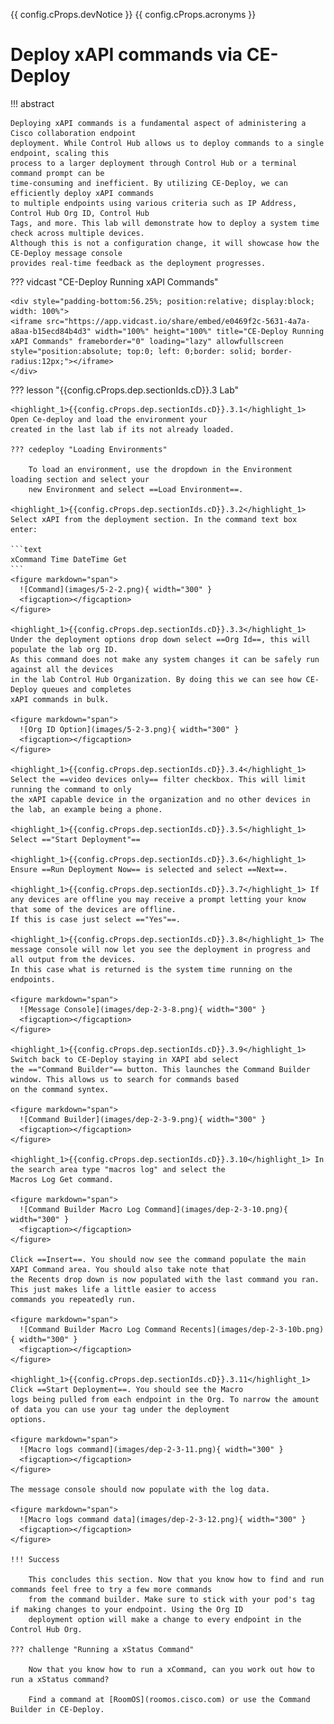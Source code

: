 {{ config.cProps.devNotice }}
{{ config.cProps.acronyms }}
# Deploy xAPI commands via CE-Deploy

!!! abstract

    Deploying xAPI commands is a fundamental aspect of administering a Cisco collaboration endpoint 
    deployment. While Control Hub allows us to deploy commands to a single endpoint, scaling this 
    process to a larger deployment through Control Hub or a terminal command prompt can be 
    time-consuming and inefficient. By utilizing CE-Deploy, we can efficiently deploy xAPI commands 
    to multiple endpoints using various criteria such as IP Address, Control Hub Org ID, Control Hub 
    Tags, and more. This lab will demonstrate how to deploy a system time check across multiple devices. 
    Although this is not a configuration change, it will showcase how the CE-Deploy message console 
    provides real-time feedback as the deployment progresses.

??? vidcast "CE-Deploy Running xAPI Commands"

    <div style="padding-bottom:56.25%; position:relative; display:block; width: 100%">
    <iframe src="https://app.vidcast.io/share/embed/e0469f2c-5631-4a7a-a8aa-b15ecd84b4d3" width="100%" height="100%" title="CE-Deploy Running xAPI Commands" frameborder="0" loading="lazy" allowfullscreen style="position:absolute; top:0; left: 0;border: solid; border-radius:12px;"></iframe>
    </div>

??? lesson "{{config.cProps.dep.sectionIds.cD}}.3 Lab"

    <highlight_1>{{config.cProps.dep.sectionIds.cD}}.3.1</highlight_1> Open Ce-deploy and load the environment your 
    created in the last lab if its not already loaded.
    
    ??? cedeploy "Loading Environments"
    
        To load an environment, use the dropdown in the Environment loading section and select your
        new Environment and select ==Load Environment==.
    
    <highlight_1>{{config.cProps.dep.sectionIds.cD}}.3.2</highlight_1> Select xAPI from the deployment section. In the command text box enter:
    
    ```text
    xCommand Time DateTime Get
    ```
    <figure markdown="span">
      ![Command](images/5-2-2.png){ width="300" }
      <figcaption></figcaption>
    </figure>
    
    <highlight_1>{{config.cProps.dep.sectionIds.cD}}.3.3</highlight_1> Under the deployment options drop down select ==Org Id==, this will populate the lab org ID. 
    As this command does not make any system changes it can be safely run against all the devices
    in the lab Control Hub Organization. By doing this we can see how CE-Deploy queues and completes 
    xAPI commands in bulk.
    
    <figure markdown="span">
      ![Org ID Option](images/5-2-3.png){ width="300" }
      <figcaption></figcaption>
    </figure>
    
    <highlight_1>{{config.cProps.dep.sectionIds.cD}}.3.4</highlight_1> Select the ==video devices only== filter checkbox. This will limit running the command to only 
    the xAPI capable device in the organization and no other devices in the lab, an example being a phone.
    
    <highlight_1>{{config.cProps.dep.sectionIds.cD}}.3.5</highlight_1> Select =="Start Deployment"==
    
    <highlight_1>{{config.cProps.dep.sectionIds.cD}}.3.6</highlight_1> Ensure ==Run Deployment Now== is selected and select ==Next==.
    
    <highlight_1>{{config.cProps.dep.sectionIds.cD}}.3.7</highlight_1> If any devices are offline you may receive a prompt letting your know that some of the devices are offline. 
    If this is case just select =="Yes"==.
    
    <highlight_1>{{config.cProps.dep.sectionIds.cD}}.3.8</highlight_1> The message console will now let you see the deployment in progress and all output from the devices. 
    In this case what is returned is the system time running on the endpoints.
    
    <figure markdown="span">
      ![Message Console](images/dep-2-3-8.png){ width="300" }
      <figcaption></figcaption>
    </figure>

    <highlight_1>{{config.cProps.dep.sectionIds.cD}}.3.9</highlight_1> Switch back to CE-Deploy staying in XAPI abd select
    the =="Command Builder"== button. This launches the Command Builder window. This allows us to search for commands based
    on the command syntex.

    <figure markdown="span">
      ![Command Builder](images/dep-2-3-9.png){ width="300" }
      <figcaption></figcaption>
    </figure>

    <highlight_1>{{config.cProps.dep.sectionIds.cD}}.3.10</highlight_1> In the search area type "macros log" and select the
    Macros Log Get command.

    <figure markdown="span">
      ![Command Builder Macro Log Command](images/dep-2-3-10.png){ width="300" }
      <figcaption></figcaption>
    </figure>   
    
    Click ==Insert==. You should now see the command populate the main XAPI Command area. You should also take note that
    the Recents drop down is now populated with the last command you ran. This just makes life a little easier to access
    commands you repeatedly run.

    <figure markdown="span">
      ![Command Builder Macro Log Command Recents](images/dep-2-3-10b.png){ width="300" }
      <figcaption></figcaption>
    </figure>

    <highlight_1>{{config.cProps.dep.sectionIds.cD}}.3.11</highlight_1> Click ==Start Deployment==. You should see the Macro
    logs being pulled from each endpoint in the Org. To narrow the amount of data you can use your tag under the deployment
    options.

    <figure markdown="span">
      ![Macro logs command](images/dep-2-3-11.png){ width="300" }
      <figcaption></figcaption>
    </figure>    
    
    The message console should now populate with the log data.

    <figure markdown="span">
      ![Macro logs command data](images/dep-2-3-12.png){ width="300" }
      <figcaption></figcaption>
    </figure>

    !!! Success
    
        This concludes this section. Now that you know how to find and run commands feel free to try a few more commands
        from the command builder. Make sure to stick with your pod's tag if making changes to your endpoint. Using the Org ID
        deployment option will make a change to every endpoint in the Control Hub Org.

    ??? challenge "Running a xStatus Command"

        Now that you know how to run a xCommand, can you work out how to run a xStatus command?
        
        Find a command at [RoomOS](roomos.cisco.com) or use the Command Builder in CE-Deploy.